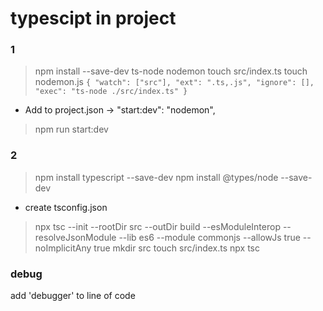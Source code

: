 # typescipt in project

### 1
> npm install --save-dev ts-node nodemon
> touch src/index.ts
> touch nodemon.js
`{
  "watch": ["src"],
  "ext": ".ts,.js",
  "ignore": [],
  "exec": "ts-node ./src/index.ts"
}`
- Add to project.json -> "start:dev": "nodemon",
> npm run start:dev

### 2
> npm install typescript --save-dev
> npm install @types/node --save-dev
- create tsconfig.json
> npx tsc --init --rootDir src --outDir build --esModuleInterop --resolveJsonModule --lib es6 --module commonjs --allowJs true --noImplicitAny true
> mkdir src
> touch src/index.ts
> npx tsc

### debug
add 'debugger' to line of code